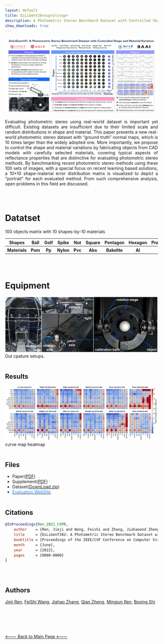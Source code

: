 ```yaml
---
layout: default
title: DiLiGent10<sup>2</sup>
description: A Photometric Stereo Benchmark Dataset with Controlled Shape and Material Variation
show_downloads: true
---
```


![diligent102](./imgs/poster.png)
<p style="text-align:justify">Evaluating photometric stereo using real-world dataset is important yet difficult. Existing datasets are insufficient due to their limited scale and random distributions in shape and material. This paper presents a new real-world photometric stereo dataset with “ground truth” normal maps, which is 10 times larger than the widely adopted one. More importantly, we propose to control the shape and material variations by fabricating objects from CAD models with carefully selected materials, covering typical aspects of reflectance properties that are distinctive for evaluating photometric stereo methods. By benchmarking recent photometric stereo methods using these 100 sets of images, with a special focus on recent learning based solutions, a 10×10 shape-material error distribution matrix is visualized to depict a “portrait” for each evaluated method. From such comprehensive analysis, open problems in this field are discussed. </p>
<br><br>



# Datatset
100 objects matrix with 10 shapes-by-10 materials<br>
<table>
  <tr>
    <th>Shapes</th>
    <th>Ball</th>
    <th>Golf</th>
    <th>Spike</th>
    <th>Nut</th>
    <th>Square</th>
    <th>Pentagon</th>
    <th>Hexagon</th>
    <th>Propeller</th>
    <th>Turbine</th>
    <th>Bunny</th>
  </tr>
  <tr>
      <th>Materials</th>
      <th>Pom</th>
      <th>Pp</th>
      <th>Nylon</th>
      <th>Pvc</th>
      <th>Abs</th>
      <th>Bakelite</th>
      <th>Al</th>
      <th>Cu</th>
      <th>Steel</th>
      <th>Acylic</th>
  </tr>
</table>
<br><br>


# Equipment
![cage](./imgs/equipmentAll.png)
Out cpature setups.
<br><br>


## Results
![heatmap](./imgs/heatmap.png)
curve map
heatmap
<br><br>




## Files
- Paper([PDF](./imgs/pdfs/00793.pdf))
- Supplement([PDF](./imgs/pdfs/00793-supp.pdf))
- Dataset([DownLoad.zip](1.2.3.4/dataset/xxx.zip))
- [<font color="dodgerblue">Evaluation WebSite</font>](http://120.27.211.155)
<br/><br/>


## Citations
```bib
@InProceedings{Ren_2021_CVPR,
    author    = {Ren, Jieji and Wang, Feishi and Zhang, Jiahaoand Zheng, Qian and Ren Mingjun and Shi, Boxin},
    title     = {DiLiGenT102: A Photometric Stereo Benchmark Dataset with Controlled Shape and Material Variation},
    booktitle = {Proceedings of the IEEE/CVF Conference on Computer Vision and Pattern Recognition (CVPR)},
    month     = {June},
    year      = {2022},
    pages     = {0000-0000}
}

```
<br><br>



## Authors
[Jieji Ren](), [FeiShi Wang](), [Jiahao Zhang](), [Qian Zheng](), [Mingjun Ren](), [Boxing Shi]()





<br><br>
---
[<--- Back to Main Page <--- ](./)




